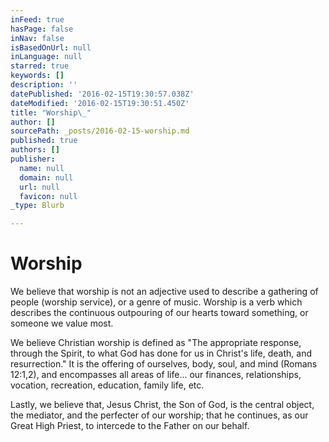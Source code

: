 ```yaml
---
inFeed: true
hasPage: false
inNav: false
isBasedOnUrl: null
inLanguage: null
starred: true
keywords: []
description: ''
datePublished: '2016-02-15T19:30:57.038Z'
dateModified: '2016-02-15T19:30:51.450Z'
title: "Worship\_"
author: []
sourcePath: _posts/2016-02-15-worship.md
published: true
authors: []
publisher:
  name: null
  domain: null
  url: null
  favicon: null
_type: Blurb

---
```

# Worship 

We believe that worship is not an adjective used to describe a gathering of people (worship service), or a genre of music. Worship is a verb which describes the continuous outpouring of our hearts toward something, or someone we value most. 

We believe Christian worship is defined as "The appropriate response, through the Spirit, to what God has done for us in Christ's life, death, and resurrection." It is the offering of ourselves, body, soul, and mind (Romans 12:1,2), and encompasses all areas of life... our finances, relationships, vocation, recreation, education, family life, etc.

Lastly, we believe that, Jesus Christ, the Son of God, is the central object, the mediator, and the perfecter of our worship; that he continues, as our Great High Priest, to intercede to the Father on our behalf.